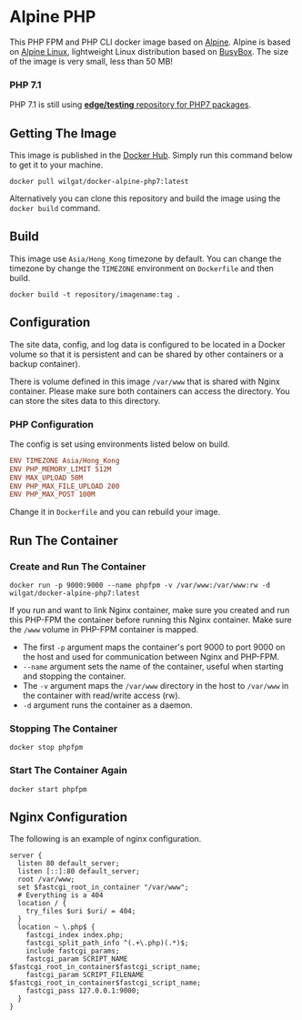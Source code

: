 # Alpine PHP


This PHP FPM and PHP CLI docker image based on [Alpine](https://hub.docker.com/_/alpine/). Alpine is based on [Alpine Linux](http://www.alpinelinux.org), lightweight Linux distribution based on [BusyBox](https://hub.docker.com/_/busybox/). The size of the image is very small, less than 50 MB!

### PHP 7.1

PHP 7.1 is still using [**edge/testing** repository for PHP7 packages](https://pkgs.alpinelinux.org/packages?name=php7*&branch=&repo=testing&arch=&maintainer=).

## Getting The Image

This image is published in the [Docker Hub](https://hub.docker.com/r/wilgat/docker-alpine-php7/). Simply run this command below to get it to your machine.

```Shell
docker pull wilgat/docker-alpine-php7:latest
```

Alternatively you can clone this repository and build the image using the `docker build` command.

## Build

This image use `Asia/Hong_Kong` timezone by default. You can change the timezone by change the `TIMEZONE` environment on `Dockerfile` and then build.

```Shell
docker build -t repository/imagename:tag .
```

## Configuration

The site data, config, and log data is configured to be located in a Docker volume so that it is persistent and can be shared by other containers or a backup container).

There is volume defined in this image `/var/www` that is shared with Nginx container. Please make sure both containers can access the directory. You can store the sites data to this directory.

### PHP Configuration

The config is set using environments listed below on build.

```Ini
ENV TIMEZONE Asia/Hong_Kong
ENV PHP_MEMORY_LIMIT 512M
ENV MAX_UPLOAD 50M
ENV PHP_MAX_FILE_UPLOAD 200
ENV PHP_MAX_POST 100M
```

Change it in `Dockerfile` and you can rebuild your image.

## Run The Container

### Create and Run The Container

```Shell
docker run -p 9000:9000 --name phpfpm -v /var/www:/var/www:rw -d wilgat/docker-alpine-php7:latest
```

If you run and want to link Nginx container, make sure you created and run this PHP-FPM the container before running this Nginx container. Make sure the `/www` volume in PHP-FPM container is mapped.

 * The first `-p` argument maps the container's port 9000 to port 9000 on the host and used for communication between Nginx and PHP-FPM.
 * `--name` argument sets the name of the container, useful when starting and stopping the container.
 * The `-v` argument maps the `/var/www` directory in the host to `/var/www` in the container with read/write access (rw).
 * `-d` argument runs the container as a daemon.

### Stopping The Container

```Shell
docker stop phpfpm
```
### Start The Container Again

```Shell
docker start phpfpm
```
## Nginx Configuration
The following is an example of nginx configuration.
```Shell
server {
  listen 80 default_server;
  listen [::]:80 default_server;
  root /var/www;
  set $fastcgi_root_in_container "/var/www";
  # Everything is a 404
  location / {
    try_files $uri $uri/ = 404;
  }
  location ~ \.php$ {
    fastcgi_index index.php;
    fastcgi_split_path_info ^(.+\.php)(.*)$;
    include fastcgi_params;
    fastcgi_param SCRIPT_NAME $fastcgi_root_in_container$fastcgi_script_name;
    fastcgi_param SCRIPT_FILENAME $fastcgi_root_in_container$fastcgi_script_name;
    fastcgi_pass 127.0.0.1:9000;
  }
}
```
